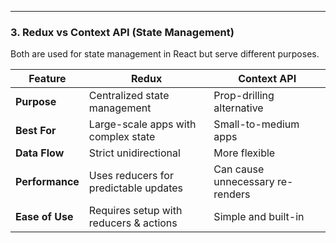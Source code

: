 
---
### **3. Redux vs Context API (State Management)**

Both are used for state management in React but serve different purposes.

| Feature         | Redux                                  | Context API                      |
| --------------- | -------------------------------------- | -------------------------------- |
| **Purpose**     | Centralized state management           | Prop-drilling alternative        |
| **Best For**    | Large-scale apps with complex state    | Small-to-medium apps             |
| **Data Flow**   | Strict unidirectional                  | More flexible                    |
| **Performance** | Uses reducers for predictable updates  | Can cause unnecessary re-renders |
| **Ease of Use** | Requires setup with reducers & actions | Simple and built-in              |


